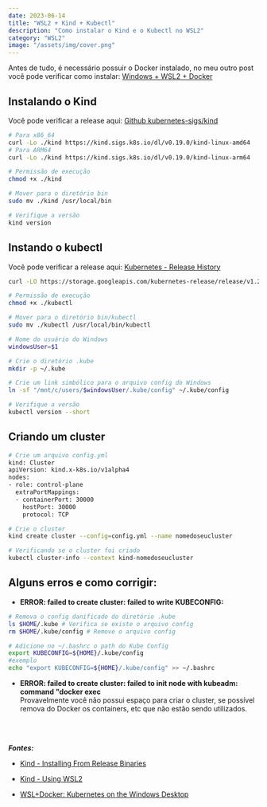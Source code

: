 ```yaml
---
date: 2023-06-14
title: "WSL2 + Kind + Kubectl"
description: "Como instalar o Kind e o Kubectl no WSL2"
category: "WSL2"
image: "/assets/img/cover.png"
---
```


Antes de tudo, é necessário possuir o Docker instalado, no meu outro post você pode verificar como instalar: <a href="https://valchan.com.br/install-wsl-with-docker-windows/" target="_blank" rel="nofollow, noreferrer,noopener,external">Windows + WSL2 + Docker</a>

## Instalando o Kind

Você pode verificar a release aqui: <a href="https://github.com/kubernetes-sigs/kind/releases" target="_blank" rel="nofollow, noreferrer,noopener,external">Github kubernetes-sigs/kind</a>

```bash
# Para x86_64
curl -Lo ./kind https://kind.sigs.k8s.io/dl/v0.19.0/kind-linux-amd64
# Para ARM64
curl -Lo ./kind https://kind.sigs.k8s.io/dl/v0.19.0/kind-linux-arm64

# Permissão de execução
chmod +x ./kind

# Mover para o diretório bin
sudo mv ./kind /usr/local/bin

# Verifique a versão
kind version

```

## Instando o kubectl

Você pode verificar a release aqui: <a href="https://kubernetes.io/releases/" target="_blank" rel="nofollow, noreferrer,noopener,external">Kubernetes - Release History</a>

```bash
curl -LO https://storage.googleapis.com/kubernetes-release/release/v1.27.0/bin/linux/amd64/kubectl

# Permissão de execução
chmod +x ./kubectl

# Mover para o diretório bin/kubectl
sudo mv ./kubectl /usr/local/bin/kubectl

# Nome do usuário do Windows
windowsUser=$1

# Crie o diretório .kube
mkdir -p ~/.kube

# Crie um link simbólico para o arquivo config do Windows
ln -sf "/mnt/c/users/$windowsUser/.kube/config" ~/.kube/config

# Verifique a versão
kubectl version --short
```

## Criando um cluster

```bash
# Crie um arquivo config.yml
kind: Cluster
apiVersion: kind.x-k8s.io/v1alpha4
nodes:
- role: control-plane
  extraPortMappings:
  - containerPort: 30000
    hostPort: 30000
    protocol: TCP

# Crie o cluster
kind create cluster --config=config.yml --name nomedoseucluster

# Verificando se o cluster foi criado
kubectl cluster-info --context kind-nomedoseucluster
```

## Alguns erros e como corrigir:

- **ERROR: failed to create cluster: failed to write KUBECONFIG:**

```bash
# Remova o config danificado do diretório .kube
ls $HOME/.kube # Verifica se existe o arquivo config
rm $HOME/.kube/config # Remove o arquivo config

# Adicione no ~/.bashrc o path do Kube Config
export KUBECONFIG=${HOME}/.kube/config
#exemplo
echo "export KUBECONFIG=${HOME}/.kube/config" >> ~/.bashrc
```

- **ERROR: failed to create cluster: failed to init node with kubeadm: command "docker exec**  
  Provavelmente você não possui espaço para criar o cluster, se possível remova do Docker os containers, etc que não estão sendo utilizados.

<br/><br/>

**_Fontes:_**

- <a href="https://kind.sigs.k8s.io/docs/user/quick-start#installing-from-release-binaries" target="_blank" rel="noopener noreferrer">Kind - Installing From Release Binaries</a>

- <a href="https://kind.sigs.k8s.io/docs/user/using-wsl2/">Kind - Using WSL2</a>

- <a href="https://kubernetes.io/blog/2020/05/21/wsl-docker-kubernetes-on-the-windows-desktop/">WSL+Docker: Kubernetes on the Windows Desktop</a>
